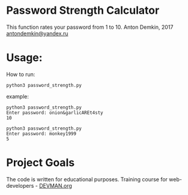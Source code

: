# Password Strength Calculator

This function rates your password from 1 to 10.
Anton Demkin, 2017
antondemkin@yandex.ru

# Usage:

How to run:
```
python3 password_strength.py
```
example:
```
python3 password_strength.py 
Enter password: onion&garlicAREt4sty
10

python3 password_strength.py 
Enter password: monkey1999
5
```


# Project Goals

The code is written for educational purposes. Training course for web-developers - [DEVMAN.org](https://devman.org)
